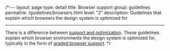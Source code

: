 /*---
layout: page
type: detail
title: Browser support
group: guidelines
permalink: /guidelines/browsers.html
level: "2"
description: Guidelines that explain which browsers the design system is optimized for


---

There is a difference between [support and optimization](http://bradfrost.com/blog/mobile/support-vs-optimization/). These guidelines explain which browser environments the design system is optimized for, typically in the form of [graded browser support](https://github.com/yui/yui3/wiki/Graded-Browser-Support).
*/
